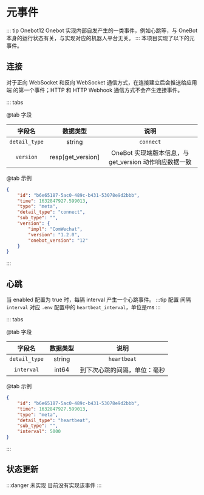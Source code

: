 # 元事件
::: tip Onebot12
Onebot 实现内部自发产生的一类事件，例如心跳等，与 OneBot 本身的运行状态有关，与实现对应的机器人平台无关。
:::
本项目实现了以下的元事件。
## 连接<Badge text="标准" type="success" />
对于正向 WebSocket 和反向 WebSocket 通信方式，在连接建立后会推送给应用端
的第一个事件；HTTP 和 HTTP Webhook 通信方式不会产生连接事件。

::: tabs

@tab 字段

|    字段名    | 数据类型 |        说明         |
| :----------: | :------: | :-----------------: |
| `detail_type` | string | `connect` |
| `version` | resp[get_version] | OneBot 实现端版本信息，与 get_version 动作响应数据一致|

@tab 示例
```json
{
    "id": "b6e65187-5ac0-489c-b431-53078e9d2bbb",
    "time": 1632847927.599013,
    "type": "meta",
    "detail_type": "connect",
    "sub_type": "",
    "version": {
        "impl": "ComWechat",
        "version": "1.2.0",
        "onebot_version": "12"
    }
}
```

:::

## 心跳<Badge text="标准" type="success" />
当 enabled 配置为 true 时，每隔 interval 产生一个心跳事件。
:::tip 配置
间隔 `interval` 对应 `.env` 配置中的 `heartbeat_interval`，单位是ms
:::

::: tabs

@tab 字段

|    字段名    | 数据类型 |        说明         |
| :----------: | :------: | :-----------------: |
| `detail_type` | string | `heartbeat` |
| `interval` | int64 | 到下次心跳的间隔，单位：毫秒 |

@tab 示例

```json
{
    "id": "b6e65187-5ac0-489c-b431-53078e9d2bbb",
    "time": 1632847927.599013,
    "type": "meta",
    "detail_type": "heartbeat",
    "sub_type": "",
    "interval": 5000
}
```

:::

## 状态更新<Badge text="标准" type="success" />
:::danger 未实现
目前没有实现该事件
:::
